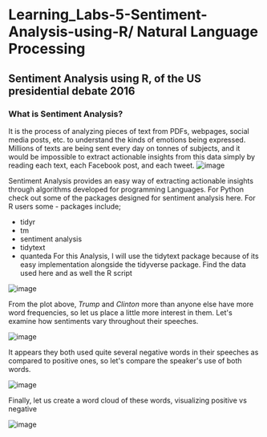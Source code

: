 # Learning_Labs-5-Sentiment-Analysis-using-R/ Natural Language Processing
## Sentiment Analysis using R, of the US presidential debate 2016

### What is Sentiment Analysis?

It is the process of analyzing pieces of text from PDFs, webpages, social media posts, etc. to understand the kinds of emotions being expressed. Millions of texts are being sent every day on tonnes of subjects, and it would be impossible to extract actionable insights from this data simply by reading each text, each Facebook post, and each tweet.
![image](https://github.com/LangatErick/Learning_Labs-5-Sentiment-Analysis-using-R/assets/124883947/1f280284-cbff-473c-ab93-64a8ae0e8b1c)

Sentiment Analysis provides an easy way of extracting actionable insights through algorithms developed for programming Languages. For Python check out some of the packages designed for sentiment analysis here. For R users some - packages include;
- tidyr
- tm
- sentiment analysis
- tidytext
- quanteda
For this Analysis, I will use the tidytext package because of its easy implementation alongside the tidyverse package. Find the data used here and as well the R script

![image](https://github.com/LangatErick/Learning_Labs-5-Sentiment-Analysis-using-R/assets/124883947/242f18f0-b687-4fd9-8fab-d2e8d2473381)

From the plot above, *Trump* and *Clinton* more than anyone else have more word frequencies, so let us place a little more interest in them. Let's examine how sentiments vary throughout their speeches.

![image](https://github.com/LangatErick/Learning_Labs-5-Sentiment-Analysis-using-R/assets/124883947/01eb58c4-8411-406d-b365-67da3884918e)

It appears they both used quite several negative words in their speeches as compared to positive ones, so let's compare the speaker's use of both words.

![image](https://github.com/LangatErick/Learning_Labs-5-Sentiment-Analysis-using-R/assets/124883947/9ce76d67-1d05-400f-a52f-c8bdc4975871)

Finally, let us create a word cloud of these words, visualizing positive vs negative

![image](https://github.com/LangatErick/Learning_Labs-5-Sentiment-Analysis-using-R/assets/124883947/2112c4b5-b842-4f70-8cf4-a8d7aab0909c)
